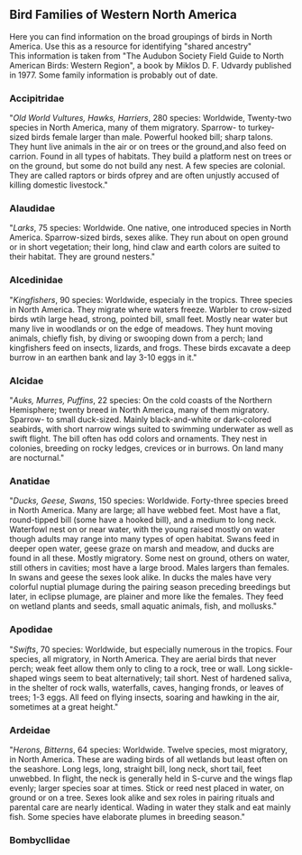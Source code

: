 ## Bird Families of Western North America
Here you can find information on the broad groupings of birds in North America. Use this as a resource for identifying "shared ancestry"  
This information is taken from "The Audubon Society Field Guide to North American Birds: Western Region", a book by Miklos D. F. Udvardy published in 1977. Some family information is probably out of date.
### Accipitridae
"*Old World Vultures, Hawks, Harriers*, 280 species: Worldwide, Twenty-two species in North America, many of them migratory. Sparrow- to turkey- sized birds female larger than male. Powerful hooked bill; sharp talons. They hunt live animals in the air or on trees or the ground,and also feed on carrion. Found in all types of habitats. They build a platform nest on trees or on the ground, but some do not build any nest. A few species are colonial. They are called raptors or birds ofprey and are often unjustly accused of killing domestic livestock."
### Alaudidae
"*Larks*, 75 species: Worldwide. One native, one introduced species in North America. Sparrow-sized birds, sexes alike. They run about on open ground or in short vegetation; their long, hind claw and earth colors are suited to their habitat. They are ground nesters."
### Alcedinidae
"*Kingfishers*, 90 species: Worldwide, especialy in the tropics. Three species in North America. They migrate where waters freeze. Warbler to crow-sized birds wtih large head, strong, pointed bill, small feet. Mostly near water but many live in woodlands or on the edge of meadows. They hunt moving animals, chiefly fish, by diving or swooping down from a perch; land kingfishers feed on insects, lizards, and frogs. These birds excavate a deep burrow in an earthen bank and lay 3-10 eggs in it."
### Alcidae
"*Auks, Murres, Puffins*, 22 species: On the cold coasts of the Northern Hemisphere; twenty breed in North America, many of them migratory. Sparrow- to small duck-sized. Mainly black-and-white or dark-colored seabirds, with short narrow wings suited to swimming underwater as well as swift flight. The bill often has odd colors and ornaments. They nest in colonies, breeding on rocky ledges, crevices or in burrows. On land many are nocturnal."
### Anatidae
"*Ducks, Geese, Swans*, 150 species: Worldwide. Forty-three species breed in North America. Many are large; all have webbed feet. Most have a flat, round-tipped bill (some have a hooked bill), and a medium to long neck. Waterfowl nest on or near water, with the young raised mostly on water though adults may range into many types of open habitat. Swans feed in deeper open water, geese graze on marsh and meadow, and ducks are found in all these. Mostly migratory. Some nest on ground, others on water, still others in cavities; most have a large brood. Males largers than females. In swans and geese the sexes look alike. In ducks the males have very colorful nuptial plumage during the pairing season preceding breedings but later, in eclipse plumage, are plainer and more like the females. They feed on wetland plants and seeds, small aquatic animals, fish, and mollusks."
### Apodidae
"*Swifts*, 70 species: Worldwide, but especially numerous in the tropics. Four species, all migratory, in North America. They are aerial birds that never perch; weak feet allow them only to cling to a rock, tree or wall. Long sickle-shaped wings seem to beat alternatively; tail short. Nest of hardened saliva, in the shelter of rock walls, waterfalls, caves, hanging fronds, or leaves of trees; 1-3 eggs. All feed on flying insects, soaring and hawking in the air, sometimes at a great height."
### Ardeidae
"*Herons, Bitterns*, 64 species: Worldwide. Twelve species, most migratory, in North America. These are wading birds of all wetlands but least often on the seashore. Long legs, long, straight bill, long neck, short tail, feet unwebbed. In flight, the neck is generally held in S-curve and the wings flap evenly; larger species soar at times. Stick or reed nest placed in water, on ground or on a tree. Sexes look alike and sex roles in pairing rituals and parental care are nearly identical. Wading in water they stalk and eat mainly fish. Some species have elaborate plumes in breeding season."
### Bombycllidae
